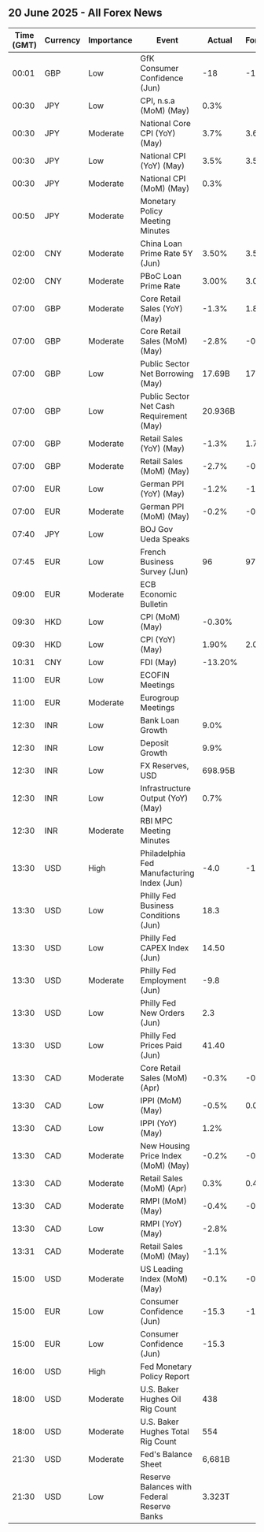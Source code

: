## 20 June 2025 - All Forex News

| Time (GMT) | Currency | Importance | Event | Actual | Forecast | Previous |
|------|----------|------------|-------|--------|----------|----------|
| 00:01 | GBP | Low | GfK Consumer Confidence (Jun) | -18 | -19 | -20 |
| 00:30 | JPY | Low | CPI, n.s.a (MoM) (May) | 0.3% |  | 0.4% |
| 00:30 | JPY | Moderate | National Core CPI (YoY) (May) | 3.7% | 3.6% | 3.5% |
| 00:30 | JPY | Low | National CPI (YoY) (May) | 3.5% | 3.5% | 3.6% |
| 00:30 | JPY | Moderate | National CPI (MoM) (May) | 0.3% |  | 0.1% |
| 00:50 | JPY | Moderate | Monetary Policy Meeting Minutes |  |  |  |
| 02:00 | CNY | Moderate | China Loan Prime Rate 5Y (Jun) | 3.50% | 3.50% | 3.50% |
| 02:00 | CNY | Moderate | PBoC Loan Prime Rate | 3.00% | 3.00% | 3.00% |
| 07:00 | GBP | Moderate | Core Retail Sales (YoY) (May) | -1.3% | 1.8% | 5.2% |
| 07:00 | GBP | Moderate | Core Retail Sales (MoM) (May) | -2.8% | -0.5% | 1.4% |
| 07:00 | GBP | Low | Public Sector Net Borrowing (May) | 17.69B | 17.90B | 20.05B |
| 07:00 | GBP | Low | Public Sector Net Cash Requirement (May) | 20.936B |  | 9.284B |
| 07:00 | GBP | Moderate | Retail Sales (YoY) (May) | -1.3% | 1.7% | 5.0% |
| 07:00 | GBP | Moderate | Retail Sales (MoM) (May) | -2.7% | -0.5% | 1.3% |
| 07:00 | EUR | Low | German PPI (YoY) (May) | -1.2% | -1.2% | -0.9% |
| 07:00 | EUR | Moderate | German PPI (MoM) (May) | -0.2% | -0.3% | -0.6% |
| 07:40 | JPY | Low | BOJ Gov Ueda Speaks |  |  |  |
| 07:45 | EUR | Low | French Business Survey (Jun) | 96 | 97 | 97 |
| 09:00 | EUR | Moderate | ECB Economic Bulletin |  |  |  |
| 09:30 | HKD | Low | CPI (MoM) (May) | -0.30% |  | -0.10% |
| 09:30 | HKD | Low | CPI (YoY) (May) | 1.90% | 2.00% | 2.00% |
| 10:31 | CNY | Low | FDI (May) | -13.20% |  | -10.90% |
| 11:00 | EUR | Low | ECOFIN Meetings |  |  |  |
| 11:00 | EUR | Moderate | Eurogroup Meetings |  |  |  |
| 12:30 | INR | Low | Bank Loan Growth | 9.0% |  | 9.8% |
| 12:30 | INR | Low | Deposit Growth | 9.9% |  | 10.0% |
| 12:30 | INR | Low | FX Reserves, USD | 698.95B |  | 696.66B |
| 12:30 | INR | Low | Infrastructure Output (YoY) (May) | 0.7% |  | 0.5% |
| 12:30 | INR | Moderate | RBI MPC Meeting Minutes |  |  |  |
| 13:30 | USD | High | Philadelphia Fed Manufacturing Index (Jun) | -4.0 | -1.7 | -4.0 |
| 13:30 | USD | Low | Philly Fed Business Conditions (Jun) | 18.3 |  | 47.2 |
| 13:30 | USD | Low | Philly Fed CAPEX Index (Jun) | 14.50 |  | 27.00 |
| 13:30 | USD | Moderate | Philly Fed Employment (Jun) | -9.8 |  | 16.5 |
| 13:30 | USD | Low | Philly Fed New Orders (Jun) | 2.3 |  | 7.5 |
| 13:30 | USD | Low | Philly Fed Prices Paid (Jun) | 41.40 |  | 59.80 |
| 13:30 | CAD | Moderate | Core Retail Sales (MoM) (Apr) | -0.3% | -0.2% | -0.8% |
| 13:30 | CAD | Low | IPPI (MoM) (May) | -0.5% | 0.0% | -0.8% |
| 13:30 | CAD | Low | IPPI (YoY) (May) | 1.2% |  | 1.9% |
| 13:30 | CAD | Moderate | New Housing Price Index (MoM) (May) | -0.2% | -0.2% | -0.4% |
| 13:30 | CAD | Moderate | Retail Sales (MoM) (Apr) | 0.3% | 0.4% | 0.8% |
| 13:30 | CAD | Moderate | RMPI (MoM) (May) | -0.4% | -0.8% | -3.3% |
| 13:30 | CAD | Low | RMPI (YoY) (May) | -2.8% |  | -3.9% |
| 13:31 | CAD | Moderate | Retail Sales (MoM) (May) | -1.1% |  | 0.3% |
| 15:00 | USD | Moderate | US Leading Index (MoM) (May) | -0.1% | -0.1% | -1.4% |
| 15:00 | EUR | Low | Consumer Confidence (Jun) | -15.3 | -15.0 | -15.2 |
| 15:00 | EUR | Low | Consumer Confidence (Jun) | -15.3 |  | -15.1 |
| 16:00 | USD | High | Fed Monetary Policy Report |  |  |  |
| 18:00 | USD | Moderate | U.S. Baker Hughes Oil Rig Count | 438 |  | 439 |
| 18:00 | USD | Moderate | U.S. Baker Hughes Total Rig Count | 554 |  | 555 |
| 21:30 | USD | Moderate | Fed's Balance Sheet | 6,681B |  | 6,677B |
| 21:30 | USD | Low | Reserve Balances with Federal Reserve Banks | 3.323T |  | 3.430T |
